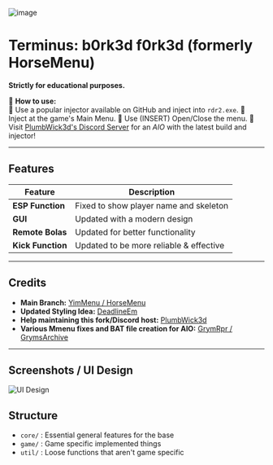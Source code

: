 ![image](https://i.ibb.co/BKcR3Bfb/Git-Hub-Ban.png)

# Terminus: b0rk3d f0rk3d (formerly HorseMenu)  
**Strictly for educational purposes.**  

🚀 **How to use:**  
🔧 Use a popular injector available on GitHub and inject into `rdr2.exe`.
🔧 Inject at the game's Main Menu.
🔧 Use (INSERT) Open/Close the menu.
🎨 Visit [PlumbWick3d's Discord Server](https://discord.gg/Bzjtda42) for an *AIO* with the latest build and injector!

---

## Features  
| Feature          | Description                             |
|------------------|-----------------------------------------|
| **ESP Function** | Fixed to show player name and skeleton  |
| **GUI**          | Updated with a modern design            |
| **Remote Bolas** | Updated for better functionality        |
| **Kick Function**| Updated to be more reliable & effective |


---

## Credits  
- **Main Branch:** [YimMenu / HorseMenu](https://github.com/YimMenu/HorseMenu)  
- **Updated Styling Idea:** [DeadlineEm](https://github.com/Deadlineem)  
- **Help maintaining this fork/Discord host:** [PlumbWick3d](https://github.com/plumbwick3d/HorseMenu)  
- **Various Mmenu fixes and BAT file creation for AIO:** [GrymRpr / GrymsArchive](https://github.com/GrymRpr/HorseMenu)  

---

## Screenshots / UI Design  
![UI Design](https://i.ibb.co/xKWsY4RF/Clear-Blue-Core.png)


## Structure

- `core/` : Essential general features for the base
- `game/` : Game specific implemented things
- `util/` : Loose functions that aren't game specific
